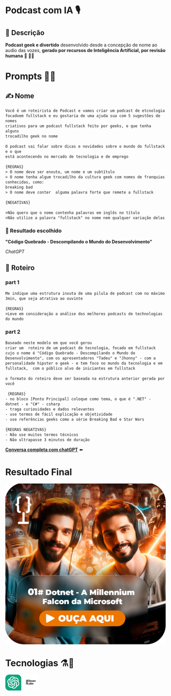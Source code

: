 # Podcast com IA 🎙️
## 📒 Descrição 

**Podcast geek e divertido** desenvolvido desde a concepção de nome ao audio das vozes, **gerado por recursos de Inteligência Artíficial, por revisão humana** 🤖 🧑‍🦲 




# Prompts 👩‍💻
## ✍️ Nome 
```
Você é um roteirista de Podcast e vamos criar um podcast de etcnologia 
focadoem fullstack e eu gostaria de uma ajuda sua com 5 sugestões de nomes
criativos para um podcast fullstack feito por geeks, e que tenha alguns 
trocadilho geek no nome

O podcast vai falar sobre dicas e novidades sobre o mundo do fullstack e o que
está acontecendo no mercado de tecnologia e de emprego

{REGRAS}
> O nome deve ser enxuto, um nome e um subtítulo
> O nome tenha algum trocadilho da cultura geek com nomes de franquias conhecidas, como: 
breaking bad
> O nome deve conter  alguma palavra forte que remete a fullstack

{NEGATIVAS}

>Não quero que o nome contenha palavras em inglês no título
>Não utilize a palavra "fullstack" no nome nem qualquer variação delas
```


### 🚩 Resultado escolhido 
**"Código Quebrado - Descompilando o Mundo do Desenvolvimento"**

_ChatGPT_
## 📃 Roteiro

### part 1 
```
Me indique uma estrutura inxuta de uma pilula de podcast com no máximo 3min, que seja atrativa ao ouvinte

{REGRAS}
>Leve em consideração a análise dos melhores podcasts de technologias do mundo
```
### part 2
```
Baseado neste modelo em que você gerou
criar um  roteiro de um podcast de tecnologia, focado em fullstack cujo o nome é "Código Quebrado - Descompilando o Mundo do Desenvolvimento", com os apresentadores "Tadeu" e "Jhonny" - com a personalidade hipster e geek - e tem foco no mundo da tecnologia e em fullstack,  com o público alvo de iniciantes em fullstack

o formato do roteiro deve ser baseada na estrutura anterior gerada por você

 {REGRAS}
- no bloco [Ponto Principal] coloque como tema, o que é ".NET" - dotnet - e "C#" - csharp
- traga curiosidades e dados relevantes 
- use termos de fácil explicação e objetividade 
- use referências geeks como a série Breaking Bad e Star Wars

{REGRAS NEGATIVAS}
- Não use muitos termos técnicos
- Não ultrapasse 3 minutos de duração
```

<strong><a href="https://chatgpt.com/share/66ef7277-4e64-8010-83de-e3c21513ca73">Conversa completa com chatGPT</a></strong> ⬅️

# Resultado Final
[![Clique aqui para ouvir o Podcast](./assets/images/art-podcast.png)](./audios/podcast-codigo-quebrado-EP01.mp3)


# Tecnologias ⚗️🧪
<div style="display: flex; gap: 5px">
    <a href="https://openai.com/chatgpt/"><img src="./assets/logos/chatgpt.png" style="width: 50px;"></a>
    <a href="https://elevenlabs.io/"><img src="./assets/logos/Eleven_Labs.png" style="width: 50px;"></a>
</div>

